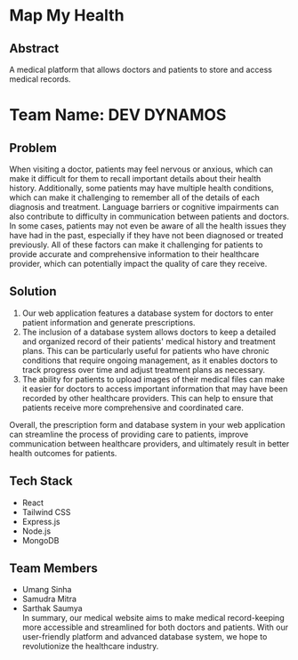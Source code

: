 # Map My Health

## Abstract

A medical platform that allows doctors and patients to store and access medical records.

# Team Name: DEV DYNAMOS

## Problem

When visiting a doctor, patients may feel nervous or anxious, which can make it difficult for them to recall important details about their health history. Additionally, some patients may have multiple health conditions, which can make it challenging to remember all of the details of each diagnosis and treatment. Language barriers or cognitive impairments can also contribute to difficulty in communication between patients and doctors. In some cases, patients may not even be aware of all the health issues they have had in the past, especially if they have not been diagnosed or treated previously. All of these factors can make it challenging for patients to provide accurate and comprehensive information to their healthcare provider, which can potentially impact the quality of care they receive.


## Solution

1. Our web application features a database system for doctors to enter patient information and generate prescriptions.
2. The inclusion of a database system allows doctors to keep a detailed and organized record of their patients' medical history and treatment plans. This can be particularly useful for patients who have chronic conditions that require ongoing management, as it enables doctors to track progress over time and adjust treatment plans as necessary.
3. The ability for patients to upload images of their medical files can make it easier for doctors to access important information that may have been recorded by other healthcare providers. This can help to ensure that patients receive more comprehensive and coordinated care.

Overall, the prescription form and database system in your web application can streamline the process of providing care to patients, improve communication between healthcare providers, and ultimately result in better health outcomes for patients.



## Tech Stack

- React
- Tailwind CSS
- Express.js
- Node.js
- MongoDB


## Team Members

- Umang Sinha
- Samudra Mitra
- Sarthak Saumya 
  <br>
  In summary, our medical website aims to make medical record-keeping more accessible and streamlined for both doctors and patients. With our user-friendly platform and advanced database system, we hope to revolutionize the healthcare industry.

